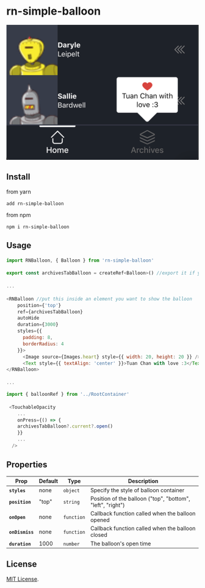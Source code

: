 # rn-simple-balloon

![preview](https://github.com/TranTuan520/rn-simple-balloon/blob/dev/src/Images/rnballoon.png)

## Install

from yarn

```
add rn-simple-balloon
```

from npm

```
npm i rn-simple-balloon
```

## Usage

```js
import RNBalloon, { Balloon } from 'rn-simple-balloon'

export const archivesTabBalloon = createRef<Balloon>() //export it if you want to open/close it in other component

...

<RNBalloon //put this inside an element you want to show the balloon
    position={'top'}
    ref={archivesTabBalloon}
    autoHide
    duration={3000}
    styles={{
      padding: 8,
      borderRadius: 4
    }}>
      <Image source={Images.heart} style={{ width: 20, height: 20 }} />
      <Text style={{ textAlign: 'center' }}>Tuan Chan with love :3</Text>
</RNBalloon>

...
```

```js
import { balloonRef } from '../RootContainer'

 <TouchableOpacity
    ...
    onPress={() => {
    archivesTabBalloon?.current?.open()
    }}
    ...
  />
```

## Properties

| Prop            | Default | Type       | Description                                                |
| --------------- | ------- | ---------- | ---------------------------------------------------------- |
| **`styles`**    | none    | `object`   | Specify the style of balloon container                     |
| **`position`**  | "top"   | `string`   | Position of the balloon ("top", "bottom", "left", "right") |
| **`onOpen`**    | none    | `function` | Callback function called when the balloon opened           |
| **`onDismiss`** | none    | `function` | Callback function called when the balloon closed           |
| **`duration`**  | 1000    | `number`   | The balloon's open time                                    |

## License

[MIT License](http://opensource.org/licenses/mit-license.html).
